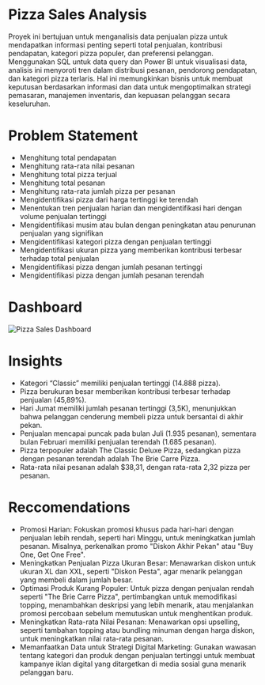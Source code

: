 # **Pizza Sales Analysis**

Proyek ini bertujuan untuk menganalisis data penjualan pizza untuk mendapatkan informasi penting seperti total penjualan, kontribusi pendapatan, kategori pizza populer, dan preferensi pelanggan. Menggunakan SQL untuk data query dan Power BI untuk visualisasi data, analisis ini menyoroti tren dalam distribusi pesanan, pendorong pendapatan, dan kategori pizza terlaris. Hal ini memungkinkan bisnis untuk membuat keputusan berdasarkan informasi dan data untuk mengoptimalkan strategi pemasaran, manajemen inventaris, dan kepuasan pelanggan secara keseluruhan.

# **Problem Statement**
- Menghitung total pendapatan
- Menghitung rata-rata nilai pesanan
- Menghitung total pizza terjual
- Menghitung total pesanan
- Menghitung rata-rata jumlah pizza per pesanan
- Mengidentifikasi pizza dari harga tertinggi ke terendah
- Menentukan tren penjualan harian dan mengidentifikasi hari dengan volume penjualan tertinggi
- Mengidentifikasi musim atau bulan dengan peningkatan atau penurunan penjualan yang signifikan
- Mengidentifikasi kategori pizza dengan penjualan tertinggi
- Mengidentifikasi ukuran pizza yang memberikan kontribusi terbesar terhadap total penjualan
- Mengidentifikasi pizza dengan jumlah pesanan tertinggi
- Mengidentifikasi pizza dengan jumlah pesanan terendah

# **Dashboard**
![Pizza Sales Dashboard](https://github.com/user-attachments/assets/559a97c7-33bd-45ca-b05c-792d88dbe686)

# **Insights**
- Kategori “Classic” memiliki penjualan tertinggi (14.888 pizza).
- Pizza berukuran besar memberikan kontribusi terbesar terhadap penjualan (45,89%).
- Hari Jumat memiliki jumlah pesanan tertinggi (3,5K), menunjukkan bahwa pelanggan cenderung membeli pizza untuk bersantai di akhir pekan.
- Penjualan mencapai puncak pada bulan Juli (1.935 pesanan), sementara bulan Februari memiliki penjualan terendah (1.685 pesanan).
- Pizza terpopuler adalah The Classic Deluxe Pizza, sedangkan pizza dengan pesanan terendah adalah The Brie Carre Pizza.
- Rata-rata nilai pesanan adalah $38,31, dengan rata-rata 2,32 pizza per pesanan.

# **Reccomendations**
- Promosi Harian: Fokuskan promosi khusus pada hari-hari dengan penjualan lebih rendah, seperti hari Minggu, untuk meningkatkan jumlah pesanan. Misalnya, perkenalkan promo "Diskon Akhir Pekan" atau "Buy One, Get One Free".
- Meningkatkan Penjualan Pizza Ukuran Besar: Menawarkan diskon untuk ukuran XL dan XXL, seperti "Diskon Pesta", agar menarik pelanggan yang membeli dalam jumlah besar.
- Optimasi Produk Kurang Populer: Untuk pizza dengan penjualan rendah seperti "The Brie Carre Pizza", pertimbangkan untuk memodifikasi topping, menambahkan deskripsi yang lebih menarik, atau menjalankan promosi percobaan sebelum memutuskan untuk menghentikan produk.
- Meningkatkan Rata-rata Nilai Pesanan: Menawarkan opsi upselling, seperti tambahan topping atau bundling minuman dengan harga diskon, untuk meningkatkan nilai rata-rata pesanan.
- Memanfaatkan Data untuk Strategi Digital Marketing: Gunakan wawasan tentang kategori dan produk dengan penjualan tertinggi untuk membuat kampanye iklan digital yang ditargetkan di media sosial guna menarik pelanggan baru.
